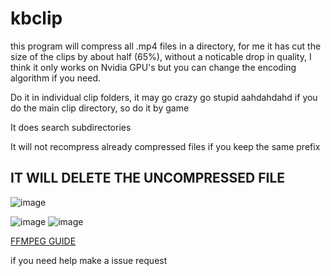 # kbclip

this program will compress all .mp4 files in a directory, for me it has cut the size of the clips by about half (65%), without a noticable drop in quality, I think it only works on Nvidia GPU's but you can change the encoding algorithm if you need.

Do it in individual clip folders, it may go crazy go stupid aahdahdahd if you do the main clip directory, so do it by game

It does search subdirectories

It will not recompress already compressed files if you keep the same prefix

## IT WILL DELETE THE UNCOMPRESSED FILE
![image](https://github.com/kbdevs/kbclip/assets/86767129/76977ffa-d243-4edd-b204-aeaf5df4efd0)



![image](https://github.com/kbdevs/kbclip/assets/86767129/b1b9a24b-3971-4bd4-a719-8301a6fa6da7)
![image](https://github.com/kbdevs/kbclip/assets/86767129/80832384-391f-4e3a-8b80-35b1a1a2db58)




[FFMPEG GUIDE](https://phoenixnap.com/kb/ffmpeg-windows)


if you need help make a issue request
